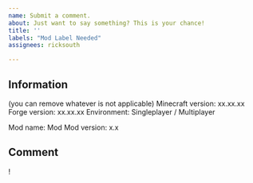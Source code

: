 ```yaml
---
name: Submit a comment.
about: Just want to say something? This is your chance!
title: ''
labels: "Mod Label Needed"
assignees: ricksouth

---
```


## **Information**
(you can remove whatever is not applicable)
Minecraft version: xx.xx.xx
Forge version: xx.xx.xx
Environment: Singleplayer / Multiplayer

Mod name: Mod
Mod version: x.x


## **Comment**
!
